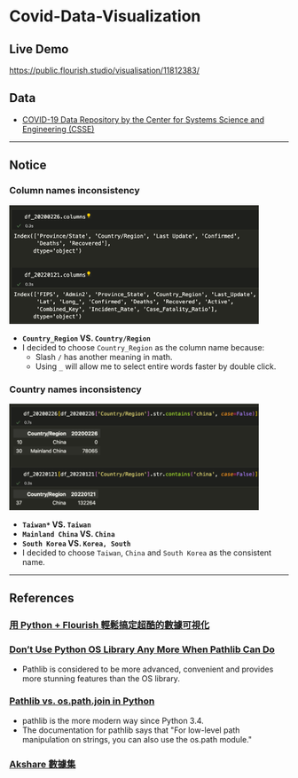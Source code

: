 # Covid-Data-Visualization

## Live Demo
https://public.flourish.studio/visualisation/11812383/

## Data
- [COVID-19 Data Repository by the Center for Systems Science and Engineering (CSSE)](https://github.com/CSSEGISandData/COVID-19/tree/master/csse_covid_19_data/csse_covid_19_daily_reports)

---

## Notice

### Column names inconsistency

<img src="img/cols.png" width="450"/>

- **`Country_Region` VS. `Country/Region`**
- I decided to choose `Country_Region` as the column name because:
  - Slash `/` has another meaning in math.
  - Using `_` will allow me to select entire words faster by double click.

### Country names inconsistency

<img src="img/china.png" width="450"/>

- **`Taiwan*` VS. `Taiwan`**
- **`Mainland China` VS. `China`**
- **`South Korea`	VS. `Korea, South`**
- I decided to choose `Taiwan`, `China` and `South Korea` as the consistent name.

---

## References

### [用 Python + Flourish 輕鬆搞定超酷的數據可視化](https://zhuanlan.zhihu.com/p/123309549?utm_id=0)

### [Don’t Use Python OS Library Any More When Pathlib Can Do](https://towardsdatascience.com/dont-use-python-os-library-any-more-when-pathlib-can-do-141fefb6bdb5)
- Pathlib is considered to be more advanced, convenient and provides more stunning features than the OS library.
  
### [Pathlib vs. os.path.join in Python](https://stackoverflow.com/questions/67112343/pathlib-vs-os-path-join-in-python)
- pathlib is the more modern way since Python 3.4. 
- The documentation for pathlib says that "For low-level path manipulation on strings, you can also use the os.path module."

### [Akshare 數據集](https://www.akshare.xyz/tutorial.html#id1)